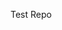 <!--- - 👋 Hi, I’m @JMChiu a fresh graduate with little knowledge of webdev
- 👀 I’m interested in Learning the fundamentals of languages ...
- 🌱 I’m currently improving my PHP Javascript and is continually learning new langues and things...
- 💞️ I’m looking to collaborate on anything just hit me up but be warned im still learning and is not a pro...
- 📫 How to reach me ...
  📫johnmichael_chiu@yahoo.com
  --->
Test Repo
<!---
JMChiu/JMChiu is a ✨ special ✨ repository because its `README.md` (this file) appears on your GitHub profile.
You can click the Preview link to take a look at your changes.
--->
